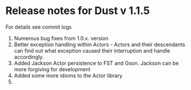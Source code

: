 # Release notes for Dust v 1.1.5

For details see commit logs

1. Numerous bug fixes from 1.0.x. version
2. Better exception handling within Actors - Actors and their descendants can find out what exception caused their interruption and handle accordingly.
3. Added Jackson Actor persistence to FST and Gson. Jackson can be more forgiving for development
4. Added some more idioms to the Actor library
5. 